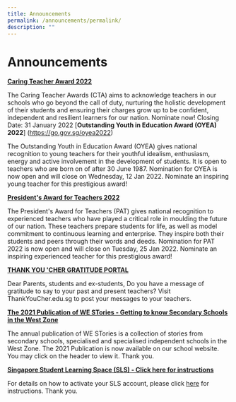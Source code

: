 ```yaml
---
title: Announcements
permalink: /announcements/permalink/
description: ""
---
```


# Announcements
[**Caring Teacher Award 2022**](https://www.cta.nie.edu.sg/)

The Caring Teacher Awards (CTA) aims to acknowledge teachers in our schools who go beyond the call of duty, nurturing the holistic development of their students and ensuring their charges grow up to be confident, independent and resilient learners for our nation. Nominate now! Closing Date: 31 January 2022
[**Outstanding Youth in Education Award (OYEA) 2022**]
(https://go.gov.sg/oyea2022)

The Outstanding Youth in Education Award (OYEA) gives national recognition to young teachers for their youthful idealism, enthusiasm, energy and active involvement in the development of students. It is open to teachers who are born on of after 30 June 1987. Nomination for OYEA is now open and will close on Wednesday, 12 Jan 2022. Nominate an inspiring young teacher for this prestigious award!

[**President's Award for Teachers 2022**](https://go.gov.sg/pat2022)

The President's Award for Teachers (PAT) gives national recognition to experienced teachers who have played a critical role in moulding the future of our nation. These teachers prepare students for life, as well as model commitment to continuous learning and enterprise. They inspire both their students and peers through their words and deeds. Nomination for PAT 2022 is now open and will close on Tuesday, 25 Jan 2022. Nominate an inspiring experienced teacher for this prestigious award!

[**THANK YOU 'CHER GRATITUDE PORTAL**](https://thankyoucher.edu.sg/)

Dear Parents, students and ex-students, Do you have a message of gratitude to say to your past and present teachers? Visit ThankYouCher.edu.sg to post your messages to your teachers.

[**The 2021 Publication of WE STories - Getting to know Secondary Schools in the West Zone**](https://online.fliphtml5.com/obrr/vrmu/#p=1)

The annual publication of WE STories is a collection of stories from secondary schools, specialised and specialised independent schools in the West Zone. The 2021 Publication is now available on our school website. You may click on the header to view it. Thank you.

[**Singapore Student Learning Space (SLS) - Click here for instructions**](https://qifapri-moe-edu-sg-admin.cwp.sg/#)

For details on how to activate your SLS account, please click [here](/files/Guide%20to%20SLS.pdf) for instructions. Thank you.

